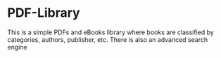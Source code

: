 # PDF-Library
This is a simple PDFs and eBooks library where books are classified by categories, authors, publisher, etc. There is also an advanced search engine
